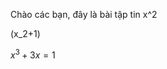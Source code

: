 <script src="https://cdn.jsdelivr.net/npm/mathjax@3/es5/tex-mml-chtml.js">

</script>

Chào các bạn, đây là bài tập tin x^2

\(x_2+1\)

$x^3+3x=1$
